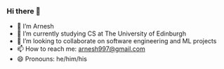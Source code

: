 ### Hi there 👋

- 🔭 I’m Arnesh
- 🌱 I’m currently studying CS at The University of Edinburgh
- 👯 I’m looking to collaborate on software engineering and ML projects
- 📫 How to reach me: arnesh997@gmail.com
- 😄 Pronouns: he/him/his

